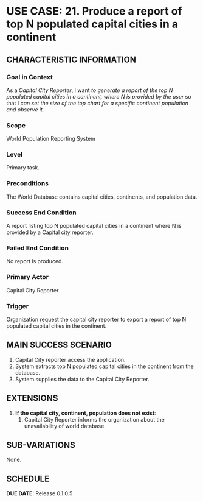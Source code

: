 # USE CASE: 21. Produce a report of top N populated capital cities in a continent

## CHARACTERISTIC INFORMATION

### Goal in Context
As a *Capital City Reporter*, I want *to generate a report of the top N populated capital cities in a continent, where N is provided by the user* so that I *can set the size of the top chart for a specific continent population and observe it.*

### Scope
World Population Reporting System

### Level
Primary task.

### Preconditions
The World Database contains capital cities, continents, and population data.

### Success End Condition
A report listing top N populated capital cities in a continent where N is provided by a Capital city reporter.

### Failed End Condition
No report is produced.

### Primary Actor
Capital City Reporter

### Trigger
Organization request the capital city reporter to export a report of top N populated capital cities in the continent.

## MAIN SUCCESS SCENARIO
1. Capital City reporter access the application.
2. System extracts top N populated capital cities in the continent from the database.
3. System supplies the data to the Capital City Reporter.

## EXTENSIONS
1. **If the capital city, continent, population does not exist**:
   1. Capital City Reporter informs the organization about the unavailability of world database.

## SUB-VARIATIONS
None.

## SCHEDULE
**DUE DATE**: Release 0.1.0.5